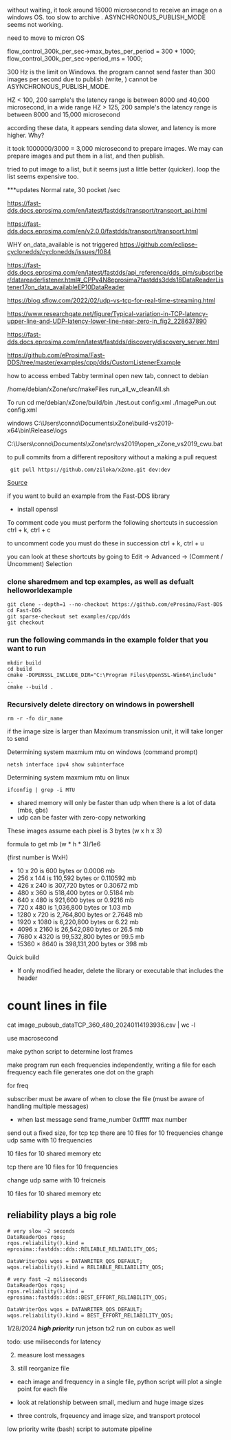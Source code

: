 

without waiting, it took around 16000 microsecond to receive an image on a windows OS. too slow to archive . ASYNCHRONOUS_PUBLISH_MODE seems not working.

need to move to micron OS

  flow_control_300k_per_sec->max_bytes_per_period = 300 * 1000;
    flow_control_300k_per_sec->period_ms = 1000;
	
300 Hz is the limit on Windows. the program cannot send faster than 300 images per second due to publish (write, ) cannot be ASYNCHRONOUS_PUBLISH_MODE.


HZ < 100, 200 sample's the latency range is between 8000 and 40,000 microsecond, in a wide range
HZ > 125, 200 sample's the latency range is between 8000 and 15,000 microsecond

according these data, it appears sending data slower, and latency is more higher. Why?

it took 1000000/3000 = 3,000 microsecond to prepare images. We may can prepare images and put them in a list, and then publish.

tried to put image to a list, but it seems just a little better (quicker). loop the list seems expensive too.


***updates
Normal rate, 30 pocket  /sec

https://fast-dds.docs.eprosima.com/en/latest/fastdds/transport/transport_api.html

https://fast-dds.docs.eprosima.com/en/v2.0.0/fastdds/transport/transport.html


WHY on_data_available is not triggered
https://github.com/eclipse-cyclonedds/cyclonedds/issues/1084


https://fast-dds.docs.eprosima.com/en/latest/fastdds/api_reference/dds_pim/subscriber/datareaderlistener.html#_CPPv4N8eprosima7fastdds3dds18DataReaderListener17on_data_availableEP10DataReader


https://blog.sflow.com/2022/02/udp-vs-tcp-for-real-time-streaming.html

https://www.researchgate.net/figure/Typical-variation-in-TCP-latency-upper-line-and-UDP-latency-lower-line-near-zero-in_fig2_228637890

https://fast-dds.docs.eprosima.com/en/latest/fastdds/discovery/discovery_server.html

https://github.com/eProsima/Fast-DDS/tree/master/examples/cpp/dds/CustomListenerExample


how to access embed
Tabby terminal 
open new tab, connect to debian

/home/debian/xZone/src/makeFiles
run_all_w_cleanAll.sh

To run
cd me/debian/xZone/build/bin
./test.out config.xml
./ImagePun.out config.xml

windows
C:\Users\conno\Documents\xZone\build-vs2019-x64\bin\Release\logs

C:\Users\conno\Documents\xZone\src\vs2019\open_xZone_vs2019_cwu.bat

to pull commits from a different repository without a making a pull request
```
 git pull https://github.com/ziloka/xZone.git dev:dev
```
[Source](https://stackoverflow.com/questions/24815952/git-pull-from-another-repository)

if you want to build an example from the Fast-DDS library 
- install openssl


To comment code you must perform the following shortcuts in succession 
ctrl + k, ctrl + c

to uncomment code you must do these in succession
ctrl + k, ctrl + u

you can look at these shortcuts by going to Edit -> Advanced -> (Comment / Uncomment) Selection

### clone sharedmem and tcp examples, as well as defualt helloworldexample

```
git clone --depth=1 --no-checkout https://github.com/eProsima/Fast-DDS
cd Fast-DDS
git sparse-checkout set examples/cpp/dds
git checkout
```

### run the following commands in the example folder that you want to run
```
mkdir build
cd build
cmake -DOPENSSL_INCLUDE_DIR="C:\Program Files\OpenSSL-Win64\include" ..
cmake --build .
```


### Recursively delete directory on windows in powershell
```
rm -r -fo dir_name
```

if the image size is larger than Maximum transmission unit, it will take longer to send

Determining system maxmium mtu on windows (command prompt)
```
netsh interface ipv4 show subinterface
```

Determining system maxmium mtu on linux
```
ifconfig | grep -i MTU
```

- shared memory will only be faster than udp when there is a lot of data (mbs, gbs)
- udp can be faster with zero-copy networking

These images assume each pixel is 3 bytes (w x h x 3)

formula to get mb
(w * h * 3)/1e6

(first number is WxH)
- 10 x 20 is 600 bytes or 0.0006 mb
- 256 x 144 is 110,592 bytes or 0.110592 mb
- 426 x 240 is 307,720 bytes or 0.30672 mb
- 480 x 360 is 518,400 bytes or 0.5184 mb
- 640 x 480 is 921,600 bytes or 0.9216 mb
- 720 x 480 is 1,036,800 bytes or 1.03 mb
- 1280 x 720 is 2,764,800 bytes or 2.7648 mb
- 1920 x 1080 is 6,220,800 bytes or 6.22 mb
- 4096 x 2160 is 26,542,080 bytes or 26.5 mb
- 7680 x 4320 is 99,532,800 bytes or 99.5 mb
- 15360 × 8640 is 398,131,200 bytes or 398 mb

Quick build
- If only modified header, delete the library or executable that includes the header

# count lines in file
cat image_pubsub_dataTCP_360_480_20240114193936.csv | wc -l

use macrosecond

make python script to determine lost frames

make program run each frequencies independently, writing a file for each frequency
each file generates one dot on the graph

for freq

subscriber must be aware of when to close the file (must be aware of handling multiple messages)
- when last message send frame_number 0xfffff max number

send out a fixed size, for tcp
tcp there are 10 files for 10 frequencies
change udp same with 10 frequencies

10 files for 10 
shared memory etc

tcp there are 10 files for 10 frequencies

change udp same with 10 freicneis

10 files for 10 
shared memory etc

## reliability plays a big role
```
# very slow ~2 seconds
DataReaderQos rqos;
rqos.reliability().kind = eprosima::fastdds::dds::RELIABLE_RELIABILITY_QOS;

DataWriterQos wqos = DATAWRITER_QOS_DEFAULT;
wqos.reliability().kind = RELIABLE_RELIABILITY_QOS;
```

```
# very fast ~2 miliseconds
DataReaderQos rqos;
rqos.reliability().kind = eprosima::fastdds::dds::BEST_EFFORT_RELIABILITY_QOS;

DataWriterQos wqos = DATAWRITER_QOS_DEFAULT;
wqos.reliability().kind = BEST_EFFORT_RELIABILITY_QOS;
```


1/28/2024
***high priority***
run jetson tx2
run on cubox as well

todo: use miliseconds for latency

2. measure lost messages

3. still reorganize file
- each image and frequency in a single file, python script will plot a single point for each file

- look at relationship between small, medium and huge image sizes
- three controls, frqeuency and image size, and transport protocol

low priority
write (bash) script to automate pipeline
